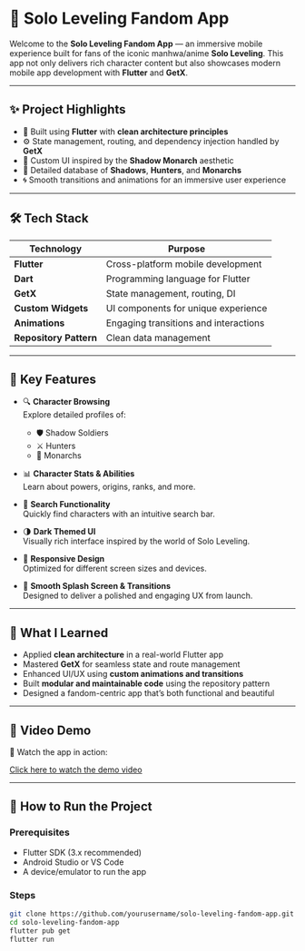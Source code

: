 # 👑 Solo Leveling Fandom App

Welcome to the **Solo Leveling Fandom App** — an immersive mobile experience built for fans of the iconic manhwa/anime **Solo Leveling**. This app not only delivers rich character content but also showcases modern mobile app development with **Flutter** and **GetX**.

---

## ✨ Project Highlights

- 📱 Built using **Flutter** with **clean architecture principles**
- ⚙️ State management, routing, and dependency injection handled by **GetX**
- 🎨 Custom UI inspired by the **Shadow Monarch** aesthetic
- 🧠 Detailed database of **Shadows**, **Hunters**, and **Monarchs**
- 🌀 Smooth transitions and animations for an immersive user experience

---

## 🛠️ Tech Stack

| Technology      | Purpose                                |
|-----------------|----------------------------------------|
| **Flutter**     | Cross-platform mobile development      |
| **Dart**        | Programming language for Flutter       |
| **GetX**        | State management, routing, DI          |
| **Custom Widgets** | UI components for unique experience |
| **Animations**  | Engaging transitions and interactions  |
| **Repository Pattern** | Clean data management             |

---

## 📱 Key Features

- 🔍 **Character Browsing**  
  Explore detailed profiles of:
  - 🛡️ Shadow Soldiers  
  - ⚔️ Hunters  
  - 👑 Monarchs  

- 📊 **Character Stats & Abilities**  
  Learn about powers, origins, ranks, and more.

- 🔎 **Search Functionality**  
  Quickly find characters with an intuitive search bar.

- 🌗 **Dark Themed UI**  
  Visually rich interface inspired by the world of Solo Leveling.

- 📱 **Responsive Design**  
  Optimized for different screen sizes and devices.

- 🚀 **Smooth Splash Screen & Transitions**  
  Designed to deliver a polished and engaging UX from launch.

---

## 🧠 What I Learned

- Applied **clean architecture** in a real-world Flutter app  
- Mastered **GetX** for seamless state and route management  
- Enhanced UI/UX using **custom animations and transitions**  
- Built **modular and maintainable code** using the repository pattern  
- Designed a fandom-centric app that’s both functional and beautiful

---

## 📸 Video Demo

🎥 Watch the app in action:

[Click here to watch the demo video](https://github.com/user-attachments/assets/46fe1d8e-37c2-4465-ba3c-a1a8f2b15f85)

---

## 🚀 How to Run the Project

### Prerequisites
- Flutter SDK (3.x recommended)
- Android Studio or VS Code
- A device/emulator to run the app

### Steps
```bash
git clone https://github.com/yourusername/solo-leveling-fandom-app.git
cd solo-leveling-fandom-app
flutter pub get
flutter run
